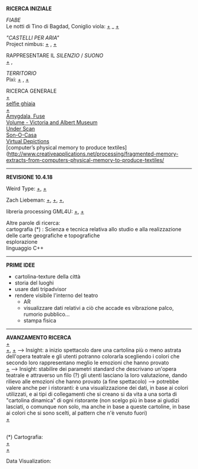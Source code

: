 **RICERCA INIZIALE**

<!-- 
IL CASTELLO <br>
Il Castello ha una duplice valenza sia nelle fiabe che in tutti gli altri tipi di racconto: da un lato rappresentano la forma di salvezza dal mondo esterno, dall'altro lato testimoniano l'isolamento di chi ci vive ed un forte senso di solitudine! 
-->

<!-- 
IL CASTELLO ERRANTE DI HOWL <br> 
-->

*FIABE* <br>
Le notti di Tino di Bagdad, Coniglio viola: 
[+](https://www.immersivetech.it/2015/10/25/la-favola-in-realta-aumentata-che-sta-incantando-torino/) _ 
[+](http://www.tinobagdad.com/it/)


*"CASTELLI PER ARIA"* <br>
Project nimbus:
[+](http://m.dagospia.com/project-nimbus-il-primo-strumento-per-proiettare-video-tra-le-nuvole-104358) ,
[+](http://www.smartworld.it/tecnologia/questo-cavallo-laser-e-unopera-darte-proiettata-sulle-nuvole-video.html) <br>


RAPPRESENTARE IL *SILENZIO* / *SUONO* <br>
[+](https://www.linkedin.com/feed/update/urn:li:activity:6362375464652206081/) , 


*TERRITORIO* <br>
Pixi: 
[+](http://www.creativeapplications.net/environment/pixi-nature-aware-self-sufficient-digital-organism-breathes-in-the-forest/) , 
[+](http://www.werccollective.com/pixi/) 


RICERCA GENERALE <br>
[+](http://www.artribune.com/television/2017/09/video-iginio-de-luca-sottosale-saline-puglia/) <br>
[selfie ghiaia](http://www.artribune.com/television/2018/02/video-installazione-interattiva-selfie-ghiaia-varsavia/) <br>
[+](http://www.artribune.com/progettazione/new-media/2018/04/intervista-iaconesi-persico-festival-nuove-tecnologie-roma/) <br>
[Amygdala, Fuse](http://www.creativeapplications.net/maxmsp/codex-anima-mundi-interview-with-fuse/) <br>
[Volume - Victoria and Albert Museum](https://www.youtube.com/watch?v=udxau7RwdCo) <br>
[Under Scan](https://vimeo.com/26680207) <br>
[Son-O-Casa](http://www.evdh.net/sonohouse/) <br>
[Virtual Depictions](http://www.creativeapplications.net/vvvv/virtual-depictions-san-francisco-cinematic-data-driven-sculpture/) <br>
[computer’s physical memory to produce textiles](http://www.creativeapplications.net/processing/fragmented-memory-extracts-from-computers-physical-memory-to-produce-textiles/ <br>

<!--
[alga Noctiluca scintillans](https://it.wikipedia.org/wiki/Noctiluca_scintillans)
--> 

__________________________________________________________________________________________________________________________________________
**REVISIONE 10.4.18**

Weird Type:
[+](https://itunes.apple.com/us/app/weird-type/id1352785248?mt=8),
[+](https://mashable.com/2018/04/02/weird-type-app/#wztTVYfuqsqx) <br>

Zach Liebeman:
[+](http://thesystemis.com/projects/),
[+](http://www.eyewriter.org/),
[+](https://www.engineering.com/DesignerEdge/DesignerEdgeArticles/ArticleID/6323/Eye-Writer-Glasses-Allow-Paralyzed-Graffiti-Artist-to-Draw-Again.aspx),

libreria processing GML4U:
[+](http://www.graffitimarkuplanguage.com/gml4u/), 
[+](https://github.com/01010101/GML4U) <br>

Altre parole di ricerca: <br>
cartografia (*) : Scienza e tecnica relativa allo studio e alla realizzazione delle carte geografiche e topografiche
<br>
esplorazione 
<br>
linguaggio C++
__________________________________________________________________________________________________________________________________________
**PRIME IDEE**
- cartolina-texture della città
- storia del luoghi
- usare dati tripadvisor
- rendere visibile l'interno del teatro 
    - AR 
    - visualizzare dati relativi a ciò che accade es vibrazione palco, rumorio pubblico...
    - stampa fisica
__________________________________________________________________________________________________________________________________________
**AVANZAMENTO RICERCA** 
<br>
[+](http://architizer.com/blog/sketchup-viewer/) 
<br>
[+](https://www.facebook.com/thisisinsiderart/videos/1656769127963812/?hc_ref=ARQJ0IG4TzzqrDj8PquSViAKbg66ujmILv4e07fN-2orwppKyXRN-rPiobzx9rE2bdY), [+](https://www.youtube.com/watch?v=SWzurBQ81CM) --> Insight: a inizio spettacolo dare una cartolina più o meno astrata dell'opera teatrale e gli utenti potranno colorarla scegliendo i colori che secondo loro rappresentano meglio le emozioni che hanno provato 
<br> 
[+](https://www.behance.net/gallery/4419469/WHAT-MADE-ME-Interactive-Public-Installation) --> Insight: stabilire dei parametri standard che descrivano un'opera teatrale e attraverso un filo (?) gli utenti lasciano la loro valutazione, dando rilievo alle emozioni che hanno provato (a fine spettacolo) --> potrebbe valere anche per i ristoranti: è una visualizzazione dei dati, in base ai colori utilizzati, e ai tipi di collegamenti che si creano si da vita a una sorta di "cartolina dinamica" di ogni ristorante (non scelgo più in base ai giudizi lasciati, o comunque non solo, ma anche in base a queste cartoline, in base ai colori che si sono scelti, al pattern che n'è venuto fuori) <br> 
[+](https://www.youtube.com/watch?v=vGF1KlaGa1E)
<br> 
<br> 

(*) Cartografia: <br> 
[+](http://www.creativeapplications.net/environment/speculative-cartography-programmed-landscapes-a-chat-with-benedikt-gros/) <br> 
[+](http://www.creativeapplications.net/theory/mediated-cityscapes-03-diy-cartography-theory/)


Data Visualization: <br> 

 
